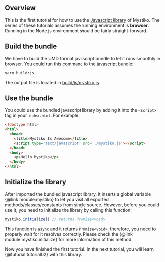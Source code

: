 ## Overview
This is the first tutorial for how to use the [Javascript library](/src) of Mystiko. The series of these tutorials assumes
the running environment is **browser**. Running in the Node.js environment should be fairly straight-forward.

## Build the bundle
We have to build the UMD format javascript bundle to let it runs smoothly in browser. You could run this command to the
javascript bundle:

```bash
yarn build:js
```

The output file is located in [build/js/mystiko.js](/build/js/mystiko.js).

## Use the bundle
You could use the bundled javascript library by adding it into the `<script>` tag in your `index.html`. For example:

```html
<!doctype html>
<html>
  <head>
    <title>Mystiko Is Awesome</title>
    <script type='text/javascript' src='./mystiko.js'></script>
  </head>
  <body>
    <p>Hello Mystiko</p>
  </body>
</html>
```

## Initialize the library
After imported the bundled javascript library, it inserts a global variable {@link module:mystiko} to let you visit all
exported methods/classes/constants from single source. However, before you could use it, you need to initialize the
library by calling this function:

```javascript
mystiko.initialize() // returns Promise<void>
```

This function is `async` and it returns `Promise<void>`, therefore, you need to properly wait for it resolves correctly.
Please check the {@link module:mystiko.initialize} for more information of this method.

Now you have finished the first tutorial. In the next tutorial, you will learn
{@tutorial tutorial02} with this library.
